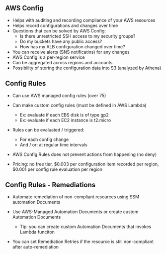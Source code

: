 ## AWS Config
- Helps with auditing and recording compliance of your AWS resources
- Helps record configurations and changes over time
- Questions that can be solved by AWS Config:
    - Is there unrestricted SSH access to my security groups?
    - Do my buckets have any public access?
    - How has my ALB configuration changed over time?
- You can receive alerts (SNS notificatins) for any changes
- AWS Config is a per-region service
- Can be aggregated across regions and accounts
- Possibility of storing the configuration data into S3 (analyzed by Athena)

## Config Rules
- Can use AWS managed config rules (over 75)
- Can make  custom config rules (must be defined in AWS Lambda)
    - Ex: evaluate if each EBS disk is of type gp2
    - Ex: evaluate if each EC2 instance is t2.micro
- Rules can be evaluated / triggered:
    - For each config change
    - And / or: at regular time intervals
- AWS Config Rules does not prevent actions from happening (no deny)

- Pricing: no free tier, $0.003 per configuration item recorded per region, $0.001 per config rule evaluation per region

## Config Rules - Remediations
- Automate remediation of non-compliant resources using SSM automation Documents
- Use AWS-Managed Automation Documents or create custom Automation Documents
    - Tip: you can create custom Automation Documents that invokes Lambda funciton

- You can set Remediation Retries if the resource is still non-compliant after auto-remediation
